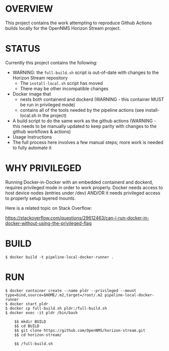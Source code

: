 # OVERVIEW

This project contains the work attempting to reproduce Github Actions builds locally
for the OpenNMS Horizon Stream project.

# STATUS

Currently this project contains the following:

* WARNING: the `full-build.sh` script is out-of-date with changes to the Horizon Stream repository
  * The `install-local.sh` script has moved
  * There may be other incompatible changes
* Docker image that
  * nests both containerd and dockerd (WARNING - this container MUST be run in privileged mode)
  * contains all of the tools needed by the pipeline actions (see install-local.sh in the project)
* A build script to do the same work as the github actions (WARNING - this needs to be manually updated to keep parity with changes to the github workflows & actions)
* Usage Instructions
* The full process here involves a few manual steps; more work is needed to fully automate it


# WHY PRIVILEGED

Running Docker-in-Docker with an embedded containerd and dockerd,
requires privileged mode in order to work properly.
Docker needs access to host device nodes (entries under /dev) AND/OR
it needs privileged access to properly setup layered mounts.

Here is a related topic on Stack Overflow:

  https://stackoverflow.com/questions/29612463/can-i-run-docker-in-docker-without-using-the-privileged-flag


# BUILD

    $ docker build -t pipeline-local-docker-runner .


# RUN

    $ docker container create --name pldr --privileged --mount type=bind,source=$HOME/.m2,target=/root/.m2 pipeline-local-docker-runner
    $ docker start pldr
    $ docker cp full-build.sh pldr:/full-build.sh
    $ docker exec -it pldr /bin/bash

        $$ mkdir BUILD
        $$ cd BUILD
        $$ git clone https://github.com/OpenNMS/horizon-stream.git
        $$ cd horizon-stream/

        $$ /full-build.sh
